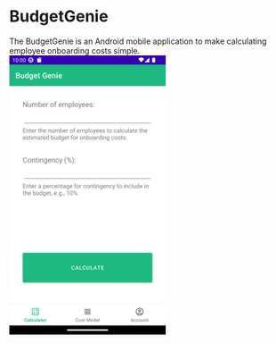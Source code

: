 # BudgetGenie
The BudgetGenie is an Android mobile application to make calculating employee onboarding costs simple. 
<img src="screenshot-calculator-main.png" height="500px" />
